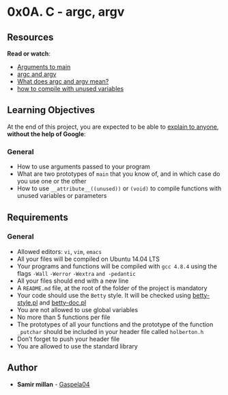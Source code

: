 <h1 class="gap">0x0A. C - argc, argv</h1>
<article id="description" class="gap formatted-content">
    <h2>Resources</h2>

<p><strong>Read or watch</strong>:</p>

<ul>
<li><a href="/rltoken/9qSBELMTQW1ldB0yGS6VZQ" title="Arguments to main" target="_blank">Arguments to main</a> </li>
<li><a href="/rltoken/WL2UmZcO4fWhIgW-a1vePg" title="argc and argv" target="_blank">argc and argv</a> </li>
<li><a href="/rltoken/hWES8SJFzZJeWm0bBC5v8A" title="What does argc and argv mean?" target="_blank">What does argc and argv mean?</a> </li>
<li><a href="/rltoken/k7iIVMXLkWDm2D2ATHb6xw" title="how to compile with unused variables" target="_blank">how to compile with unused variables</a> </li>
</ul>

<h2>Learning Objectives</h2>

<p>At the end of this project, you are expected to be able to <a href="/rltoken/LdCCfdrbRYjaU8W0QKk70w" title="explain to anyone" target="_blank">explain to anyone</a>, <strong>without the help of Google</strong>:</p>

<h3>General</h3>

<ul>
<li>How to use arguments passed to your program</li>
<li>What are two prototypes of <code>main</code> that you know of, and in which case do you use one or the other</li>
<li>How to use <code>__attribute__((unused))</code> or <code>(void)</code> to compile functions with unused variables or parameters</li>
</ul>

<h2>Requirements</h2>

<h3>General</h3>

<ul>
<li>Allowed editors: <code>vi</code>, <code>vim</code>, <code>emacs</code></li>
<li>All your files will be compiled on Ubuntu 14.04 LTS</li>
<li>Your programs and functions will be compiled with <code>gcc 4.8.4</code> using the flags <code>-Wall</code> <code>-Werror</code> <code>-Wextra</code> <code>and -pedantic</code> </li>
<li>All your files should end with a new line</li>
<li>A <code>README.md</code> file, at the root of the folder of the project is mandatory</li>
<li>Your code should use the <code>Betty</code> style. It will be checked using <a href="https://github.com/holbertonschool/Betty/blob/master/betty-style.pl" title="betty-style.pl" target="_blank">betty-style.pl</a> and <a href="https://github.com/holbertonschool/Betty/blob/master/betty-doc.pl" title="betty-doc.pl" target="_blank">betty-doc.pl</a></li>
<li>You are not allowed to use global variables</li>
<li>No more than 5 functions per file</li>
<li>The prototypes of all your functions and the prototype of the function <code>_putchar</code> should be included in your header file called <code>holberton.h</code></li>
<li>Don’t forget to push your header file</li>
<li>You are allowed to use the standard library</li>
</ul>

  </article>

## Author
* **Samir millan** - [Gaspela04](https://github.com/Gaspela04)

